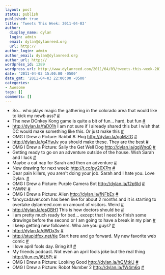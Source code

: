 ```yaml
---
layout: post
status: publish
published: true
title: 'Tweets This Week: 2011-04-03'
author:
  display_name: dylan
  login: admin
  email: dylan@dylanreed.org
  url: http://
author_login: admin
author_email: dylan@dylanreed.org
author_url: http://
wordpress_id: 1289
wordpress_url: http://www.dylanreed.com/2011/04/03/tweets-this-week-2011-04-03/
date: '2011-04-03 15:00:00 -0500'
date_gmt: '2011-04-03 22:00:00 -0500'
categories:
- Awesome
tags: []
comments: []
---
```

<ul class="aktt_tweet_digest">
<li>So... who plays magic the gathering in the colorado area that would like to kick my newb ass? <a href="http://twitter.com/awesomeguy/statuses/52190414454784001" class="aktt_tweet_time">#</a></li>
<li>The new DOnkey Kong game is quite a bit of fun... hard, but fun <a href="http://twitter.com/awesomeguy/statuses/52191997183795200" class="aktt_tweet_time">#</a></li>
<li><a href="http://dylan.la/faD01h" rel="nofollow">http://dylan.la/faD01h</a> I am not sure if I already shared this but I wish that DC would make something like this. Or just make this <a href="http://twitter.com/awesomeguy/statuses/52196374808244224" class="aktt_tweet_time">#</a></li>
<li>OMG I Drew a Picture: Rabbit 8: Hug <a href="http://dylan.la/gaMzfG" rel="nofollow">http://dylan.la/gaMzfG</a> <a href="http://twitter.com/awesomeguy/statuses/52388462980116480" class="aktt_tweet_time">#</a></li>
<li><a href="http://dylan.la/g4YwJv" rel="nofollow">http://dylan.la/g4YwJv</a> you should make these. They are the best <a href="http://twitter.com/awesomeguy/statuses/52565596604350465" class="aktt_tweet_time">#</a></li>
<li>OMG I Drew a Picture: Sally the Get Well Dog <a href="http://dylan.la/ggWnq0" rel="nofollow">http://dylan.la/ggWnq0</a> <a href="http://twitter.com/awesomeguy/statuses/52750968634359808" class="aktt_tweet_time">#</a></li>
<li>Getting ready to go on an adventure outside of the house. Wish Sarah and I luck <a href="http://twitter.com/awesomeguy/statuses/52840104493973504" class="aktt_tweet_time">#</a></li>
<li>Maybe a cat nap for Sarah and then an adventure <a href="http://twitter.com/awesomeguy/statuses/52844572056883201" class="aktt_tweet_time">#</a></li>
<li>New drawing for next week:  <a href="http://t.co/py20X7m" rel="nofollow">http://t.co/py20X7m</a> <a href="http://twitter.com/awesomeguy/statuses/52889963611697152" class="aktt_tweet_time">#</a></li>
<li>Dear pain killers, you aren&#039;t doing your job. Sarah and I hate you. Love Dylan. <a href="http://twitter.com/awesomeguy/statuses/52987476121358336" class="aktt_tweet_time">#</a></li>
<li>OMG I Drew a Picture: Purple Camera Bot <a href="http://dylan.la/f2p6Id" rel="nofollow">http://dylan.la/f2p6Id</a> <a href="http://twitter.com/awesomeguy/statuses/53132934647005185" class="aktt_tweet_time">#</a></li>
<li>YAWN! <a href="http://twitter.com/awesomeguy/statuses/53242605143736320" class="aktt_tweet_time">#</a></li>
<li>OMG I Drew a Picture: Alien <a href="http://dylan.la/fNFbEx" rel="nofollow">http://dylan.la/fNFbEx</a> <a href="http://twitter.com/awesomeguy/statuses/53489315388456960" class="aktt_tweet_time">#</a></li>
<li>fancycadaver.com has been live for about 2 months and it is starting to overtake dylanreed.com on amount of visitors. Weird <a href="http://twitter.com/awesomeguy/statuses/53593976304975872" class="aktt_tweet_time">#</a></li>
<li><a href="http://dylan.la/esOBH1" rel="nofollow">http://dylan.la/esOBH1</a> This is how doctors should be <a href="http://twitter.com/awesomeguy/statuses/53594162792103936" class="aktt_tweet_time">#</a></li>
<li>I am pretty much ready for bed... except that I need to finish some drawings before the second or I am going to have a break in my plan <a href="http://twitter.com/awesomeguy/statuses/53621691519213570" class="aktt_tweet_time">#</a></li>
<li>I keep getting new followers. Who are you guys? <a href="http://twitter.com/awesomeguy/statuses/53622870315778048" class="aktt_tweet_time">#</a></li>
<li><a href="http://dylan.la/dWDx3v" rel="nofollow">http://dylan.la/dWDx3v</a> <a href="http://twitter.com/awesomeguy/statuses/53626690504634368" class="aktt_tweet_time">#</a></li>
<li><a href="http://stupidfox.net/tie" rel="nofollow">http://stupidfox.net/tie</a> Start here and go forward. My new favorite web comic <a href="http://twitter.com/awesomeguy/statuses/53631335390126083" class="aktt_tweet_time">#</a></li>
<li>I love april fools day. Bring it!! <a href="http://twitter.com/awesomeguy/statuses/53815614522925056" class="aktt_tweet_time">#</a></li>
<li>My friends podcast. Not even an april fools joke but the real thing <a href="http://itun.es/i6L5Pt" rel="nofollow">http://itun.es/i6L5Pt</a> <a href="http://twitter.com/awesomeguy/statuses/53820090646405120" class="aktt_tweet_time">#</a></li>
<li>OMG I Drew a Picture: Looking Good <a href="http://dylan.la/hQMtkU" rel="nofollow">http://dylan.la/hQMtkU</a> <a href="http://twitter.com/awesomeguy/statuses/53854384823611394" class="aktt_tweet_time">#</a></li>
<li>OMG I Drew a Picture: Robot Number 2 <a href="http://dylan.la/fW4m6q" rel="nofollow">http://dylan.la/fW4m6q</a> <a href="http://twitter.com/awesomeguy/statuses/54224539512610817" class="aktt_tweet_time">#</a></li><br />
</ul></p>
